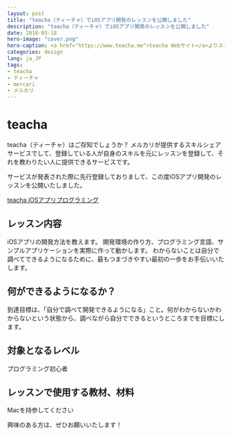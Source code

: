 ```yaml
---
layout: post
title: "teacha（ティーチャ）でiOSアプリ開発のレッスンを公開しました"
description: "teacha（ティーチャ）でiOSアプリ開発のレッスンを公開しました"
date: 2018-03-18
hero-image: "cover.png"
hero-caption: <a href="https://www.teacha.me">teacha Webサイト</a>よりスクリーンショット
categories: design
lang: ja_JP
tags:
- teacha
- ティーチャ
- mercari
- メルカリ
---
```


# teacha

teacha（ティーチャ）はご存知でしょうか？
メルカリが提供するスキルシェアサービスでして、登録している人が自身のスキルを元にレッスンを登録して、それを教わりたい人に提供できるサービスです。

サービスが発表された際に先行登録しておりまして、この度iOSアプリ開発のレッスンを公開いたしました。

[teacha iOSアプリプログラミング](https://www.teacha.me/courses/19333932)

## レッスン内容
iOSアプリの開発方法を教えます。
開発環境の作り方、プログラミング言語、サンプルアプリケーションを実際に作って動かします。
わからないことは自分で調べてできるようになるために、最もつまづきやすい最初の一歩をお手伝いいたします。

## 何ができるようになるか？
到達目標は、「自分で調べて開発できるようになる」こと。何がわからないかわからないという状態から、調べながら自分でできるというところまでを目標にします。

## 対象となるレベル
プログラミング初心者


## レッスンで使用する教材、材料
Macを持参してください


興味のある方は、ぜひお願いいたします！